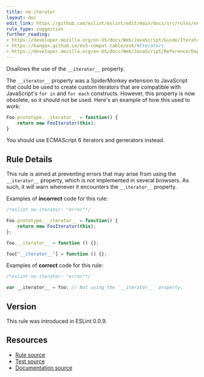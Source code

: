 ```yaml
---
title: no-iterator
layout: doc
edit_link: https://github.com/eslint/eslint/edit/main/docs/src/rules/no-iterator.md
rule_type: suggestion
further_reading:
- https://developer.mozilla.org/en-US/docs/Web/JavaScript/Guide/Iterators_and_Generators
- https://kangax.github.io/es5-compat-table/es6/#Iterators
- https://developer.mozilla.org/en-US/docs/Web/JavaScript/Reference/Deprecated_and_obsolete_features#Object_methods
---
```


Disallows the use of the `__iterator__` property.

The `__iterator__` property was a SpiderMonkey extension to JavaScript that could be used to create custom iterators that are compatible with JavaScript's `for in` and `for each` constructs. However, this property is now obsolete, so it should not be used. Here's an example of how this used to work:

```js
Foo.prototype.__iterator__ = function() {
    return new FooIterator(this);
}
```

You should use ECMAScript 6 iterators and generators instead.

## Rule Details

This rule is aimed at preventing errors that may arise from using the `__iterator__` property, which is not implemented in several browsers. As such, it will warn whenever it encounters the `__iterator__` property.

Examples of **incorrect** code for this rule:

```js
/*eslint no-iterator: "error"*/

Foo.prototype.__iterator__ = function() {
    return new FooIterator(this);
};

foo.__iterator__ = function () {};

foo["__iterator__"] = function () {};

```

Examples of **correct** code for this rule:

```js
/*eslint no-iterator: "error"*/

var __iterator__ = foo; // Not using the `__iterator__` property.
```

## Version

This rule was introduced in ESLint 0.0.9.

## Resources

* [Rule source](https://github.com/eslint/eslint/tree/HEAD/lib/rules/no-iterator.js)
* [Test source](https://github.com/eslint/eslint/tree/HEAD/tests/lib/rules/no-iterator.js)
* [Documentation source](https://github.com/eslint/eslint/tree/HEAD/docs/src/rules/no-iterator.md)
